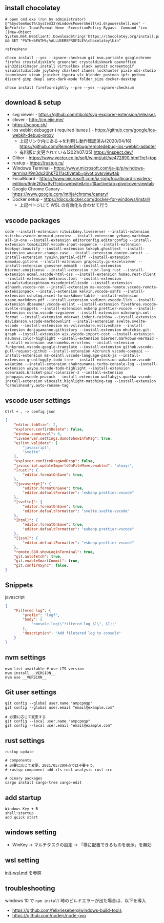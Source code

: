 
## install chocolatey

```shell
# open cmd.exe (run by administrator)
@"%SystemRoot%\System32\WindowsPowerShell\v1.0\powershell.exe" -NoProfile -InputFormat None -ExecutionPolicy Bypass -Command "iex ((New-Object System.Net.WebClient).DownloadString('https://chocolatey.org/install.ps1'))" && SET "PATH=%PATH%;%ALLUSERSPROFILE%\chocolatey\bin"

refreshenv

choco install --yes --ignore-checksum git nvm.portable googlechrome firefox crystaldiskinfo greenshot crystaldiskmark openoffice win32diskimager.install virtualbox slack autoit screentogif visualstudiocode joytokey charles4 itunes lockhunter pixie obs-studio teamviewer steam jcpicker typora vlc blender postman ipfs python discord gimp deepl auto-dark-mode folder_size docker-desktop

choco install firefox-nightly --pre --yes --ignore-checksum
```

## download & setup
* svg viewer - https://github.com/tibold/svg-explorer-extension/releases
* clover - http://cn.ejie.me/
* https://scoop.sh/
* ios webkit debugger ( required itunes ) - https://github.com/google/ios-webkit-debug-proxy
  * 上記リンク内にある→を利用し動作確認済み(2020/04/16) https://github.com/RemoteDebug/remotedebug-ios-webkit-adapter
  * 有料版に変更されている(2021/07/25) https://inspect.dev/
* Clibor - https://www.vector.co.jp/soft/winnt/util/se472890.html?ref=top
* rustup - https://rustup.rs/
* Windows Terminal - https://www.microsoft.com/ja-jp/p/windows-terminal/9n0dx20hk701?activetab=pivot:overviewtab
* FocalBoard - https://www.microsoft.com/ja-jp/p/focalboard-insiders-edition/9nln2t0sx9vf?cid=website&rtc=1&activetab=pivot:overviewtab
* Google Chrome Canary - https://www.google.com/intl/ja/chrome/canary/
* Docker setup - https://docs.docker.com/docker-for-windows/install/
  * 上記ページにて WSL の有効化も合わせて行う

## vscode packages
```shell
code --install-extension ritwickdey.liveserver --install-extension vstirbu.vscode-mermaid-preview --install-extension yzhang.markdown-all-in-one --install-extension editorconfig.editorconfig --install-extension tomoki1207.vscode-input-sequence --install-extension hookyqr.beautify --install-extension tokoph.ghosttext --install-extension wmaurer.change-case --install-extension damien.autoit --install-extension ryu1kn.partial-diff --install-extension eamodio.gitlens --install-extension grapecity.gc-excelviewer --install-extension goessner.mdmath --install-extension bierner.emojisense --install-extension rust-lang.rust --install-extension ecmel.vscode-html-css --install-extension humao.rest-client --install-extension be5invis.toml --install-extension visualstudioexptteam.vscodeintellicode --install-extension a5huynh.vscode-ron --install-extension ms-vscode-remote.vscode-remote-extensionpack --install-extension kelvin.vscode-sshfs --install-extension csholmq.excel-to-markdown-table --install-extension yzane.markdown-pdf --install-extension vadimcn.vscode-lldb --install-extension dbaeumer.vscode-eslint --install-extension fivethree.vscode-svelte-snippets --install-extension esbenp.prettier-vscode --install-extension cssho.vscode-svgviewer --install-extension mikeburgh.xml-format --install-extension oderwat.indent-rainbow --install-extension davidanson.vscode-markdownlint --install-extension svelte.svelte-vscode --install-extension ms-vsliveshare.vsliveshare --install-extension donjayamanne.githistory --install-extension mhutchie.git-graph --install-extension wix.vscode-import-cost --install-extension naumovs.color-highlight --install-extension bierner.markdown-mermaid --install-extension usernamehw.errorlens --install-extension funkyremi.vscode-google-translate --install-extension github.vscode-pull-request-github --install-extension 42crunch.vscode-openapi --install-extension ms-ceintl.vscode-language-pack-ja --install-extension gruntfuggly.todo-tree --install-extension wakatime.vscode-wakatime --install-extension chakrounanas.turbo-console-log --install-extension wayou.vscode-todo-highlight --install-extension coenraads.bracket-pair-colorizer-2 --install-extension johnpapa.vscode-peacock --install-extension wallabyjs.quokka-vscode --install-extension vincaslt.highlight-matching-tag --install-extension formulahendry.auto-rename-tag
```

## vscode user settings

`Ctrl + , -> config json`
```json
{
    "editor.tabSize": 2,
    "explorer.confirmDelete": false,
    "window.zoomLevel": 0,
    "liveServer.settings.donotShowInfoMsg": true,
    "eslint.validate": [
        "javascript",
        "svelte"
    ],
    "explorer.confirmDragAndDrop": false,
    "javascript.updateImportsOnFileMove.enabled": "always",
    "[rust]": {
        "editor.formatOnSave": true,
    },
    "[javascript]": {
        "editor.formatOnSave": true,
        "editor.defaultFormatter": "esbenp.prettier-vscode"
    },
    "[svelte]": {
        "editor.formatOnSave": true,
        "editor.defaultFormatter": "svelte.svelte-vscode"
    },
    "[html]": {
        "editor.formatOnSave": true,
        "editor.defaultFormatter": "esbenp.prettier-vscode"
    },
    "[json]": {
        "editor.defaultFormatter": "esbenp.prettier-vscode"
    },
    "remote.SSH.showLoginTerminal": true,
    "git.autofetch": true,
    "git.enableSmartCommit": true,
    "git.confirmSync": false,
}
```

## Snippets

javascript

```json
{
	"Filtered log": {
		"prefix": "logf",
		"body": [
			"console.log(\"filtered log $1\", $1);"
		],
		"description": "Add filetered log to console"
	}
}
```


## nvm settings

```shell
nvm list available # use LTS version
nvm install __VERSION__
nvm use __VERSION__
```

## Git user settings

```shell
git config --global user.name "ampcpmgp"
git config --global user.email "email@example.com"

# 必要に応じて変更する
git config --local user.name "ampcpmgp"
git config --local user.email "email@example.com"
```

## rust settings

```shell
rustup update

# components
# 必要に応じて変更、2021/05/30時点では不要そう。
# rustup component add rls rust-analysis rust-src

# binary packages
cargo install cargo-tree cargo-edit
```


## add startup
```
Windows Key + R
shell:startup
add quick start
```

## windows setting
* WinKey -> マルチタスクの設定 -> 「横に配置できるものを表示」を無効


## wsl setting
[init-wsl.md](init-wsl.md) を参照

## troubleshooting
windows 10 で `npm install` 時のビルドエラーが出た場合は、以下を導入
* https://github.com/felixrieseberg/windows-build-tools
* https://github.com/nodejs/node-gyp
